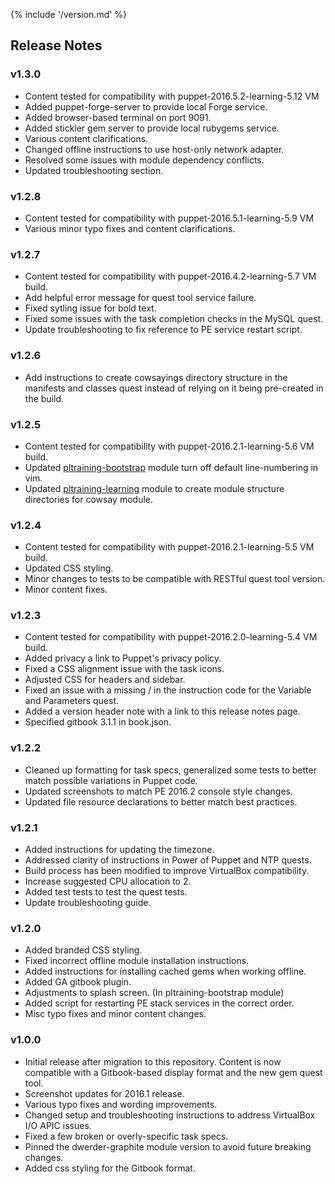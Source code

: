 {% include '/version.md' %}

## Release Notes

### v1.3.0
  * Content tested for compatibility with puppet-2016.5.2-learning-5.12 VM
  * Added puppet-forge-server to provide local Forge service.
  * Added browser-based terminal on port 9091.
  * Added stickler gem server to provide local rubygems service.
  * Various content clarifications.
  * Changed offline instructions to use host-only network adapter.
  * Resolved some issues with module dependency conflicts.
  * Updated troubleshooting section.

### v1.2.8
  * Content tested for compatibility with puppet-2016.5.1-learning-5.9 VM
  * Various minor typo fixes and content clarifications.

### v1.2.7
  * Content tested for compatibility with puppet-2016.4.2-learning-5.7 VM
build.
  * Add helpful error message for quest tool service failure.
  * Fixed sytling issue for bold text.
  * Fixed some issues with the task completion checks in the MySQL quest.
  * Update troubleshooting to fix reference to PE service restart script.

### v1.2.6
  * Add instructions to create cowsayings directory structure in the manifests
    and classes quest instead of relying on it being pre-created in the build.

### v1.2.5
  * Content tested for compatibility with puppet-2016.2.1-learning-5.6 VM build.
  * Updated [pltraining-bootstrap](https://github.com/puppetlabs/pltraining-bootstrap) module turn off default line-numbering in vim.
  * Updated [pltraining-learning](https://github.com/puppetlabs/pltraining-learning) module to create module structure directories for cowsay module.

### v1.2.4
  * Content tested for compatibility with puppet-2016.2.1-learning-5.5 VM build.
  * Updated CSS styling.
  * Minor changes to tests to be compatible with RESTful quest tool version. 
  * Minor content fixes.

### v1.2.3
  * Content tested for compatibility with puppet-2016.2.0-learning-5.4 VM build.
  * Added privacy a link to Puppet's privacy policy.
  * Fixed a CSS alignment issue with the task icons.
  * Adjusted CSS for headers and sidebar.
  * Fixed an issue with a missing / in the instruction code for the Variable and Parameters quest.
  * Added a version header note with a link to this release notes page.
  * Specified gitbook 3.1.1 in book.json.

### v1.2.2
  * Cleaned up formatting for task specs, generalized some tests to better match possible variations in Puppet code.
  * Updated screenshots to match PE 2016.2 console style changes.
  * Updated file resource declarations to better match best practices.

### v1.2.1
  * Added instructions for updating the timezone.
  * Addressed clarity of instructions in Power of Puppet and NTP quests.
  * Build process has been modified to improve VirtualBox compatibility.
  * Increase suggested CPU allocation to 2.
  * Added test tests to test the quest tests.
  * Update troubleshooting guide.

### v1.2.0
  * Added branded CSS styling.
  * Fixed incorrect offline module installation instructions.
  * Added instructions for installing cached gems when working offline.
  * Added GA gitbook plugin.
  * Adjustments to splash screen. (In pltraining-bootstrap module)
  * Added script for restarting PE stack services in the correct order.
  * Misc typo fixes and minor content changes.

### v1.0.0
  * Initial release after migration to this repository. Content is now compatible with a Gitbook-based display format and the new gem quest tool.
  * Screenshot updates for 2016.1 release.
  * Various typo fixes and wording improvements.
  * Changed setup and troubleshooting instructions to address VirtualBox I/O APIC issues.
  * Fixed a few broken or overly-specific task specs.
  * Pinned the dwerder-graphite module version to avoid future breaking changes.
  * Added css styling for the Gitbook format.
